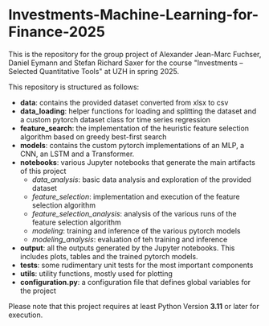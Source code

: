 # Investments-Machine-Learning-for-Finance-2025


This is the repository for the group project of Alexander Jean-Marc Fuchser, Daniel Eymann 
and Stefan Richard Saxer for the course "Investments – Selected Quantitative Tools" at UZH in spring 2025.

This repository is structured as follows:
- **data**: contains the provided dataset converted from xlsx to csv
- **data_loading**: helper functions for loading and splitting the dataset and a custom pytorch 
dataset class for time series regression
- **feature_search**: the implementation of the heuristic feature selection algorithm based on greedy best-first search
- **models**: contains the custom pytorch implementations of an MLP, a CNN, an LSTM and a Transformer.
- **notebooks**: various Jupyter notebooks that generate the main artifacts of this project 
  - *data_analysis*: basic data analysis and exploration of the provided dataset
  - *feature_selection*: implementation and execution of the feature selection algorithm 
  - *feature_selection_analysis*: analysis of the various runs of the feature selection algorithm 
  - *modeling*: training and inference of the various pytorch models 
  - *modeling_analysis*: evaluation of teh training and inference 
- **output**: all the outputs generated by the Jupyter notebooks. This includes plots, tables and the trained pytorch models.
- **tests**: some rudimentary unit tests for the most important components
- **utils**: utility functions, mostly used for plotting
- **configuration.py**: a configuration file that defines global variables for the project

Please note that this project requires at least Python Version **3.11** or later for execution. 